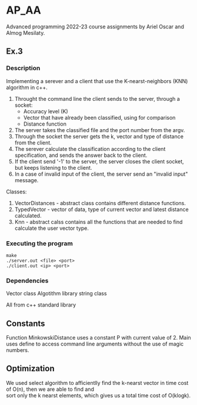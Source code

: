 # AP_AA

Advanced programming 2022-23 course assignments by Ariel Oscar and Almog Mesilaty.

## Ex.3

### Description

Implementing a serever and a client that use the K-nearst-neighbors (KNN) algorithm in c++.
  1. Throught the command line the client sends to the server, through a socket:
      - Accuracy level (K)
      - Vector that have already been classified, using for comparison
      - Distance function
  2. The server takes the classified file and the port number from the argv.
  3. Through the socket the server gets the k, vector and type of distance from the client.
  4. The serever calculate the classification  according to the client specification, and sends the answer back to the client.
  5. If the client send '-1' to the server, the server closes the client socket, but keeps listening to the client. 
  6. In a case of invalid input of the client, the server send an "invalid input" message.
 
Classes:
  1. VectorDistances - abstract class contains different distance functions.
  2. TypedVector - vector of data, type of current vector and latest distance calculated.
  3. Knn - abstract calss contains all the functions that are needed to find calculate the user vector type.
 
### Executing the program

```
make
./server.out <file> <port>
./client.out <ip> <port>
```

### Dependencies

Vector class
Algotithm library
string class

 All from c++ standard library

## Constants

Function MinkowskiDistance uses a constant P with current value of 2.
Main uses define to access command line arguments without the use of magic numbers.

## Optimization

We used select algorithm to afficientlly find the k-nearst vector in time cost of O(n), then we are able to find and  
sort only the k nearst elements, which gives us a total time cost of O(klogk).


